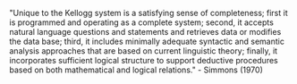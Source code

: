 "Unique to the Kellogg system is a satisfying sense of completeness; first it is programmed and operating as a complete system; second, it accepts natural language questions and statements and retrieves data or modifies the data base; third, it includes minimally adequate syntactic and semantic analysis approaches that are based on current linguistic theory; finally, it incorporates sufficient logical structure to support deductive procedures based on both mathematical and logical relations." - Simmons (1970)